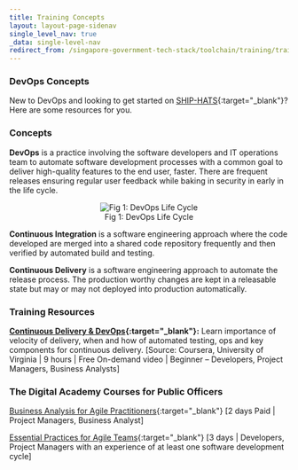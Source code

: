```yaml
---
title: Training Concepts
layout: layout-page-sidenav
single_level_nav: true
_data: single-level-nav
redirect_from: /singapore-government-tech-stack/toolchain/training/training-concepts
---
```


### DevOps Concepts 
 
New to DevOps and looking to get started on [SHIP-HATS](../overview){:target="_blank"}? Here are some resources for you.

### Concepts 

**DevOps** is a practice involving the software developers and IT operations team to automate software development processes with a common goal to deliver high-quality features to the end user, faster. There are frequent releases ensuring regular user feedback while baking in security in early in the life cycle.    

<figure style="text-align: center">
  <img
    src="https://user-images.githubusercontent.com/85614716/124014776-83c82600-da16-11eb-9639-203bb0121745.png" 
    alt="Fig 1: DevOps Life Cycle"
  />
  <figcaption>Fig 1: DevOps Life Cycle</figcaption>
</figure>

**Continuous Integration** is a software engineering approach where the code developed are merged into a shared code repository frequently and then verified by automated build and testing.

**Continuous Delivery** is a software engineering approach to automate the release process. The production worthy changes are kept in a releasable state but may or may not deployed into production automatically. 

### Training Resources 
**[Continuous Delivery & DevOps](https://www.coursera.org/learn/uva-darden-continous-delivery-devops#about){:target="_blank"}:**  Learn importance of velocity of delivery, when and how of automated testing, ops and key components for continuous delivery. [Source: Coursera, University of Virginia \| 9 hours \| Free On-demand video \| Beginner – Developers, Project Managers, Business Analysts]

### The Digital Academy Courses for Public Officers 
[Business Analysis for Agile Practitioners](https://thedigitalacademy.tech.gov.sg/course/detail/business-analysis-for--agile--practitioners){:target="_blank"} [2 days Paid \| Project Managers, Business Analyst]

[Essential Practices for Agile Teams](https://thedigitalacademy.tech.gov.sg/course/detail/essential-practices-for--agile--teams){:target="_blank"} [3 days \| Developers, Project Managers with an experience of at least one software development cycle]


 
 
